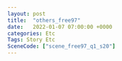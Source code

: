 ```yaml
---
layout: post
title:  "others_free97"
date:   2022-01-07 07:00:00 +0000
categories: Etc
Tags: Story Etc
SceneCode: ["scene_free97_q1_s20"]
---
```


